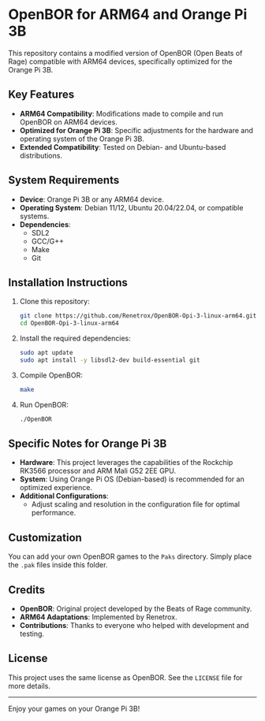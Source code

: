 # OpenBOR for ARM64 and Orange Pi 3B

This repository contains a modified version of OpenBOR (Open Beats of Rage) compatible with ARM64 devices, specifically optimized for the Orange Pi 3B.

## Key Features

- **ARM64 Compatibility**: Modifications made to compile and run OpenBOR on ARM64 devices.
- **Optimized for Orange Pi 3B**: Specific adjustments for the hardware and operating system of the Orange Pi 3B.
- **Extended Compatibility**: Tested on Debian- and Ubuntu-based distributions.

## System Requirements

- **Device**: Orange Pi 3B or any ARM64 device.
- **Operating System**: Debian 11/12, Ubuntu 20.04/22.04, or compatible systems.
- **Dependencies**:
  - SDL2
  - GCC/G++
  - Make
  - Git

## Installation Instructions

1. Clone this repository:

   ```bash
   git clone https://github.com/Renetrox/OpenBOR-Opi-3-linux-arm64.git
   cd OpenBOR-Opi-3-linux-arm64
   ```

2. Install the required dependencies:

   ```bash
   sudo apt update
   sudo apt install -y libsdl2-dev build-essential git
   ```

3. Compile OpenBOR:

   ```bash
   make
   ```

4. Run OpenBOR:

   ```bash
   ./OpenBOR
   ```

## Specific Notes for Orange Pi 3B

- **Hardware**: This project leverages the capabilities of the Rockchip RK3566 processor and ARM Mali G52 2EE GPU.
- **System**: Using Orange Pi OS (Debian-based) is recommended for an optimized experience.
- **Additional Configurations**:
  - Adjust scaling and resolution in the configuration file for optimal performance.

## Customization

You can add your own OpenBOR games to the `Paks` directory. Simply place the `.pak` files inside this folder.

## Credits

- **OpenBOR**: Original project developed by the Beats of Rage community.
- **ARM64 Adaptations**: Implemented by Renetrox.
- **Contributions**: Thanks to everyone who helped with development and testing.

## License

This project uses the same license as OpenBOR. See the `LICENSE` file for more details.

---

Enjoy your games on your Orange Pi 3B!

